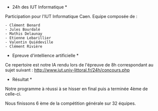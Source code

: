 * 24h des IUT Informatique *

Participation pour l'IUT Informatique Caen.
Equipe composée de :

	- Clément Benard
	- Jules Bourdalé
	- Mathis Delaunay
	- Etienne Lebarillier
	- Valentin Quiédeville
	- Clément Rivière

* Epreuve d'intellience artificielle *

Ce repertoire est notre IA rendu lors de l'épreuve de 8h correspondant
au sujet suivant : http://www.iut.univ-littoral.fr/24h/concours.php

* Résultat *

Notre programme à réussi à se hisser en final puis a terminée 4ème de celle-ci.

Nous finissons 6 ème de la compétition générale sur 32 équipes.
